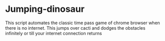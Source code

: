 # Jumping-dinosaur

This script automates the classic time pass game of chrome browser when there is no internet. 
This jumps over cacti and dodges the obstacles infinitely or till your internet connection returns
